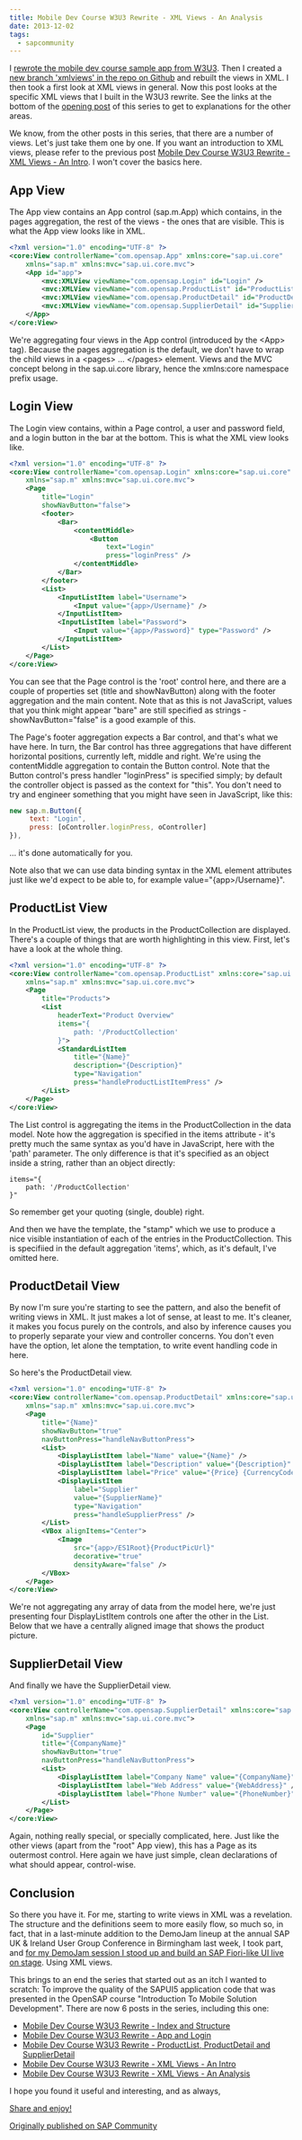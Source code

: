 ```yaml
---
title: Mobile Dev Course W3U3 Rewrite - XML Views - An Analysis
date: 2013-12-02
tags:
  - sapcommunity
---
```

I [rewrote the mobile dev course sample app from W3U3](/blog/posts/2013/10/16/mobile-dev-course-w3u3-rewrite-intro/). Then I created a [new branch 'xmlviews' in the repo on Github](https://github.com/qmacro/w3u3_redonebasic/tree/xmlviews) and rebuilt the views in XML. I then took a first look at XML views in general. Now this post looks at the specific XML views that I built in the W3U3 rewrite. See the links at the bottom of the [opening post](/blog/posts/2013/11/19/mobile-dev-course-w3u3-rewrite-xml-views-an-intro/) of this series to get to explanations for the other areas.

We know, from the other posts in this series, that there are a number of views. Let's just take them one by one. If you want an introduction to XML views, please refer to the previous post [Mobile Dev Course W3U3 Rewrite - XML Views - An Intro](/blog/posts/2013/11/19/mobile-dev-course-w3u3-rewrite-xml-views-an-intro/). I won't cover the basics here.

## App View

The App view contains an App control (sap.m.App) which contains, in the pages aggregation, the rest of the views - the ones that are visible. This is what the App view looks like in XML.

```xml
<?xml version="1.0" encoding="UTF-8" ?>
<core:View controllerName="com.opensap.App" xmlns:core="sap.ui.core"
    xmlns="sap.m" xmlns:mvc="sap.ui.core.mvc">
    <App id="app">
        <mvc:XMLView viewName="com.opensap.Login" id="Login" />
        <mvc:XMLView viewName="com.opensap.ProductList" id="ProductList" />
        <mvc:XMLView viewName="com.opensap.ProductDetail" id="ProductDetail" />
        <mvc:XMLView viewName="com.opensap.SupplierDetail" id="SupplierDetail" />
    </App>
</core:View>
```

We're aggregating four views in the App control (introduced by the \<App> tag). Because the pages aggregation is the default, we don't have to wrap the child views in a \<pages> … \</pages> element. Views and the MVC concept belong in the sap.ui.core library, hence the xmlns:core namespace prefix usage.

## Login View

The Login view contains, within a Page control, a user and password field, and a login button in the bar at the bottom. This is what the XML view looks like.

```xml
<?xml version="1.0" encoding="UTF-8" ?>
<core:View controllerName="com.opensap.Login" xmlns:core="sap.ui.core"
    xmlns="sap.m" xmlns:mvc="sap.ui.core.mvc">
    <Page
        title="Login"
        showNavButton="false">
        <footer>
            <Bar>
                <contentMiddle>
                    <Button
                        text="Login"
                        press="loginPress" />
                </contentMiddle>
            </Bar>
        </footer>
        <List>
            <InputListItem label="Username">
                <Input value="{app>/Username}" />
            </InputListItem>
            <InputListItem label="Password">
                <Input value="{app>/Password}" type="Password" />
            </InputListItem>
        </List>
    </Page>
</core:View>
```

You can see that the Page control is the 'root' control here, and there are a couple of properties set (title and showNavButton) along with the footer aggregation and the main content. Note that as this is not JavaScript, values that you think might appear "bare" are still specified as strings - showNavButton="false" is a good example of this.

The Page's footer aggregation expects a Bar control, and that's what we have here. In turn, the Bar control has three aggregations that have different horizontal positions, currently left, middle and right. We're using the contentMiddle aggregation to contain the Button control. Note that the Button control's press handler "loginPress" is specified simply; by default the controller object is passed as the context for "this". You don't need to try and engineer something that you might have seen in JavaScript, like this:

```javascript
new sap.m.Button({
     text: "Login",
     press: [oController.loginPress, oController]
}),
```

… it's done automatically for you.

Note also that we can use data binding syntax in the XML element attributes just like we'd expect to be able to, for example value="{app>/Username}".

## ProductList View

In the ProductList view, the products in the ProductCollection are displayed. There's a couple of things that are worth highlighting in this view. First, let's have a look at the whole thing.

```xml
<?xml version="1.0" encoding="UTF-8" ?>
<core:View controllerName="com.opensap.ProductList" xmlns:core="sap.ui.core"
    xmlns="sap.m" xmlns:mvc="sap.ui.core.mvc">
    <Page
        title="Products">
        <List
            headerText="Product Overview"
            items="{
                path: '/ProductCollection'
            }">
            <StandardListItem
                title="{Name}"
                description="{Description}"
                type="Navigation"
                press="handleProductListItemPress" />
        </List>
    </Page>
</core:View>
```

The List control is aggregating the items in the ProductCollection in the data model. Note how the aggregation is specified in the items attribute - it's pretty much the same syntax as you'd have in JavaScript, here with the 'path' parameter. The only difference is that it's specified as an object inside a string, rather than an object directly:

```text
items="{
    path: '/ProductCollection'
}"
```

So remember get your quoting (single, double) right.

And then we have the template, the "stamp" which we use to produce a nice visible instantiation of each of the entries in the ProductCollection. This is specifiied in the default aggregation 'items', which, as it's default, I've omitted here.

## ProductDetail View

By now I'm sure you're starting to see the pattern, and also the benefit of writing views in XML. It just makes a lot of sense, at least to me. It's cleaner, it makes you focus purely on the controls, and also by inference causes you to properly separate your view and controller concerns. You don't even have the option, let alone the temptation, to write event handling code in here.

So here's the ProductDetail view.

```xml
<?xml version="1.0" encoding="UTF-8" ?>
<core:View controllerName="com.opensap.ProductDetail" xmlns:core="sap.ui.core"
    xmlns="sap.m" xmlns:mvc="sap.ui.core.mvc">
    <Page
        title="{Name}"
        showNavButton="true"
        navButtonPress="handleNavButtonPress">
        <List>
            <DisplayListItem label="Name" value="{Name}" />
            <DisplayListItem label="Description" value="{Description}" />
            <DisplayListItem label="Price" value="{Price} {CurrencyCode}" />
            <DisplayListItem
                label="Supplier"
                value="{SupplierName}"
                type="Navigation"
                press="handleSupplierPress" />
        </List>
        <VBox alignItems="Center">
            <Image
                src="{app>/ES1Root}{ProductPicUrl}"
                decorative="true"
                densityAware="false" />
        </VBox>
    </Page>
</core:View>
```

We're not aggregating any array of data from the model here, we're just presenting four DisplayListItem controls one after the other in the List. Below that we have a centrally aligned image that shows the product picture.

## SupplierDetail View

And finally we have the SupplierDetail view.

```xml
<?xml version="1.0" encoding="UTF-8" ?>
<core:View controllerName="com.opensap.SupplierDetail" xmlns:core="sap.ui.core"
    xmlns="sap.m" xmlns:mvc="sap.ui.core.mvc">
    <Page
        id="Supplier"
        title="{CompanyName}"
        showNavButton="true"
        navButtonPress="handleNavButtonPress">
        <List>
            <DisplayListItem label="Company Name" value="{CompanyName}" />
            <DisplayListItem label="Web Address" value="{WebAddress}" />
            <DisplayListItem label="Phone Number" value="{PhoneNumber}" />
        </List>
    </Page>
</core:View>
```

Again, nothing really special, or specially complicated, here. Just like the other views (apart from the "root" App view), this has a Page as its outermost control. Here again we have just simple, clean declarations of what should appear, control-wise.

## Conclusion

So there you have it. For me, starting to write views in XML was a revelation. The structure and the definitions seem to more easily flow, so much so, in fact, that in a last-minute addition to the DemoJam lineup at the annual SAP UK & Ireland User Group Conference in Birmingham last week, I took part, and [for my DemoJam session I stood up and build an SAP Fiori-like UI live on stage](/blog/posts/2013/11/27/sap-uk-and-ireland-user-group-conference-demo-jam!/). Using XML views.

This brings to an end the series that started out as an itch I wanted to scratch: To improve the quality of the SAPUI5 application code that was presented in the OpenSAP course "Introduction To Mobile Solution Development". There are now 6 posts in the series, including this one:

* [Mobile Dev Course W3U3 Rewrite - Index and Structure](/blog/posts/2013/10/17/mobile-dev-course-w3u3-rewrite-index-and-structure/)
* [Mobile Dev Course W3U3 Rewrite - App and Login](/blog/posts/2013/10/18/mobile-dev-course-w3u3-rewrite-app-and-login/)
* [Mobile Dev Course W3U3 Rewrite - ProductList, ProductDetail and SupplierDetail](/blog/posts/2013/10/18/mobile-dev-course-w3u3-rewrite-productlist-productdetail-and-supplierdetail/)
* [Mobile Dev Course W3U3 Rewrite - XML Views - An Intro](/blog/posts/2013/11/19/mobile-dev-course-w3u3-rewrite-xml-views-an-intro/)
* [Mobile Dev Course W3U3 Rewrite - XML Views - An Analysis](/blog/posts/2013/12/02/mobile-dev-course-w3u3-rewrite-xml-views-an-analysis/)

I hope you found it useful and interesting, and as always,

[Share and enjoy!](http://hhgproject.org/entries/shareandenjoy.html)

[Originally published on SAP Community](https://blogs.sap.com/2013/12/02/mobile-dev-course-w3u3-rewrite-xml-views-an-analysis/)
